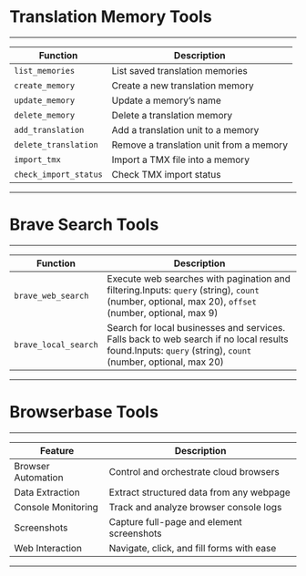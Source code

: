 # Translation Memory Tools

---

| Function                | Description                               |
|------------------------|-------------------------------------------|
| `list_memories`       | List saved translation memories           |
| `create_memory`       | Create a new translation memory           |
| `update_memory`       | Update a memory’s name                    |
| `delete_memory`       | Delete a translation memory               |
| `add_translation`     | Add a translation unit to a memory        |
| `delete_translation`  | Remove a translation unit from a memory   |
| `import_tmx`          | Import a TMX file into a memory           |
| `check_import_status` | Check TMX import status                   |

---













# Brave Search Tools

---

| Function              | Description                                                                                       |
|-----------------------|---------------------------------------------------------------------------------------------------|
| `brave_web_search`    | Execute web searches with pagination and filtering.Inputs: `query` (string), `count` (number, optional, max 20), `offset` (number, optional, max 9) | 
| `brave_local_search`  | Search for local businesses and services. Falls back to web search if no local results found.Inputs: `query` (string), `count` (number, optional, max 20) | 

---








# Browserbase Tools 



---

| Feature              | Description                                     |
|----------------------|-------------------------------------------------|
| Browser Automation   | Control and orchestrate cloud browsers          |
| Data Extraction      | Extract structured data from any webpage        |
| Console Monitoring   | Track and analyze browser console logs          |
| Screenshots          | Capture full-page and element screenshots       |
| Web Interaction      | Navigate, click, and fill forms with ease       |

---
